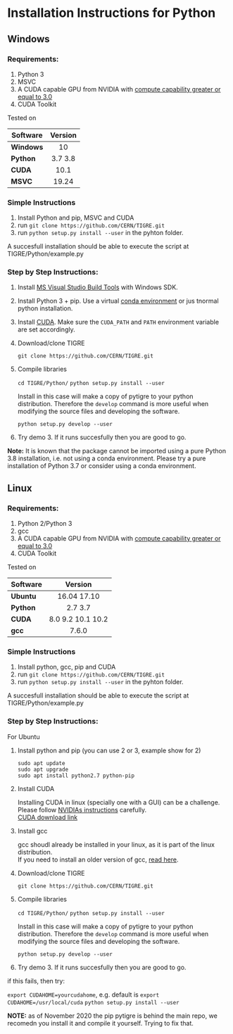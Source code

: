 Installation Instructions for Python
======

## Windows

### Requirements:

1. Python 3
2. MSVC
3. A CUDA capable GPU from NVIDIA with [compute capability greater or equal to 3.0](https://en.wikipedia.org/wiki/CUDA#GPUs_supported)
4. CUDA Toolkit

Tested on

| Software        | Version           | 
| ------------- |:-------------:|
|**Windows**| 10 |
|**Python**| 3.7 3.8 |
|**CUDA**| 10.1 |
|**MSVC**| 19.24 |

### Simple Instructions

1. Install Python and pip, MSVC and CUDA
2. run `git clone https://github.com/CERN/TIGRE.git` 
3. run `python setup.py install --user` in the pyhton folder. 

A succesfull installation should be able to execute the script at TIGRE/Python/example.py

###  Step by Step Instructions:

1. Install [MS Visual Studio Build Tools](https://visualstudio.microsoft.com/downloads/) with Windows SDK.

2. Install Python 3 + pip. Use a virtual [conda environment](https://www.anaconda.com/) or jus tnormal python installation.

3. Install [CUDA](https://developer.nvidia.com/cuda-downloads). Make sure the `CUDA_PATH` and
      `PATH` environment variable are set accordingly.
   
4. Download/clone TIGRE
    
	`git clone https://github.com/CERN/TIGRE.git` 

5. Compile libraries

	`cd TIGRE/Python/` 
	`python setup.py install --user`

	Install in this case will make a copy of pytigre to your python distribution. Therefore the `develop` command is more useful when modifying the source files and developing the software. 

	`python setup.py develop --user`

6. Try demo 3. If it runs succesfully then you are good to go.

**Note:** It is known that the package cannot be imported using a pure Python 3.8 installation, i.e.
not using a conda environment. Please try a pure installation of Python 3.7 or consider using a
conda environment.

## Linux

### Requirements:

1. Python 2/Python 3
2. gcc
3. A CUDA capable GPU from NVIDIA with [compute capability greater or equal to 3.0](https://en.wikipedia.org/wiki/CUDA#GPUs_supported)
4. CUDA Toolkit


Tested on

| Software        | Version           | 
| ------------- |:-------------:|
|**Ubuntu**| 16.04 17.10|
|**Python**| 2.7 3.7 |
|**CUDA**| 8.0 9.2 10.1 10.2|
|**gcc**|  7.6.0|

### Simple Instructions

1. Install python, gcc, pip and CUDA
2. run `git clone https://github.com/CERN/TIGRE.git` 
3. run `python setup.py install --user` in the pyhton folder. 

A succesfull installation should be able to execute the script at TIGRE/Python/example.py


###  Step by Step Instructions:

For Ubuntu

1. Install python  and pip (you can use 2 or 3, example show for 2)

	```
	sudo apt update
	sudo apt upgrade
	sudo apt install python2.7 python-pip
	```
	
2. Install CUDA

   Installing CUDA in linux (specially one with a GUI) can be a challenge. Please follow [NVIDIAs instructions](https://developer.download.nvidia.com/compute/cuda/10.0/Prod/docs/sidebar/CUDA_Installation_Guide_Linux.pdf) carefully.\
   [CUDA download link](https://developer.nvidia.com/cuda-downloads)

3. Install gcc 

   gcc shoudl already be installed in your linux, as it is part of the linux distribution.\
   If you need to install an older version of gcc, [read here](https://askubuntu.com/questions/923337/installing-an-older-gcc-version3-4-3-on-ubuntu-14-04-currently-4-8-installed).
   
4. Download/clone TIGRE
    
	`git clone https://github.com/CERN/TIGRE.git` 

5. Compile libraries

	`cd TIGRE/Python/` 
	`python setup.py install --user`

	Install in this case will make a copy of pytigre to your python distribution. Therefore the `develop` command is more useful when modifying the source files and developing the software. 

	`python setup.py develop --user`

6. Try demo 3. If it runs succesfully then you are good to go. 



if this fails, then try:
	
`export CUDAHOME=yourcudahome`, e.g. default is `export CUDAHOME=/usr/local/cuda`
`python setup.py install --user`
	
	
**NOTE:** as of November 2020 the pip pytigre is behind the main repo, we recomedn you install it and compile it yourself. Trying to fix that. 
